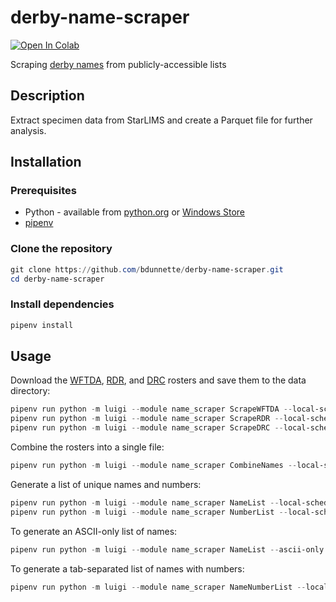 # derby-name-scraper

[![Open In Colab](https://colab.research.google.com/assets/colab-badge.svg)](https://colab.research.google.com/github/bdunnette/derby-name-scraper/blob/master/derby_name_scraper.ipynb)

Scraping [derby names](https://en.wikipedia.org/wiki/Roller_derby#Derby_names) from publicly-accessible lists

## Description

Extract specimen data from StarLIMS and create a Parquet file for further analysis.

## Installation

### Prerequisites

- Python - available from [python.org](https://www.python.org/downloads/) or [Windows Store](https://apps.microsoft.com/detail/9nrwmjp3717k)
- [pipenv](https://pipenv.pypa.io/en/latest/installation.html)

### Clone the repository

```powershell
git clone https://github.com/bdunnette/derby-name-scraper.git
cd derby-name-scraper
```

### Install dependencies

```powershell
pipenv install
```

## Usage

Download the [WFTDA](https://wftda.com/), [RDR](https://rollerderbyroster.com/), and [DRC](http://www.derbyrollcall.com/) rosters and save them to the data directory:

```powershell
pipenv run python -m luigi --module name_scraper ScrapeWFTDA --local-scheduler
pipenv run python -m luigi --module name_scraper ScrapeRDR --local-scheduler  
pipenv run python -m luigi --module name_scraper ScrapeDRC --local-scheduler  
```

Combine the rosters into a single file:

```powershell
pipenv run python -m luigi --module name_scraper CombineNames --local-scheduler
```

Generate a list of unique names and numbers:

```powershell
pipenv run python -m luigi --module name_scraper NameList --local-scheduler
pipenv run python -m luigi --module name_scraper NumberList --local-scheduler
```

To generate an ASCII-only list of names:

```powershell
pipenv run python -m luigi --module name_scraper NameList --ascii-only --local-scheduler
```

To generate a tab-separated list of names with numbers:

```powershell
pipenv run python -m luigi --module name_scraper NameNumberList --local-scheduler
```